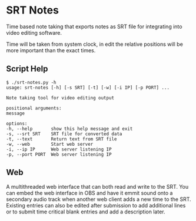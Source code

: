 # SRT Notes

Time based note taking that exports notes as SRT file for integrating into video editing software.

Time will be taken from system clock, in edit the relative positions will be more important than the exact times.

## Script Help

	$ ./srt-notes.py -h
	usage: srt-notes [-h] [-s SRT] [-t] [-w] [-i IP] [-p PORT] ...

	Note taking tool for video editing output

	positional arguments:
	message

	options:
	-h, --help       show this help message and exit
	-s, --srt SRT    SRT file for converted data
	-t, --text       Return text from SRT file
	-w, --web        Start web server
	-i, --ip IP      Web server listening IP
	-p, --port PORT  Web server listening IP



## Web
A multithreaded web interface that can both read and write to the SRT. You can embed the web interface in OBS and have it emmit sound onto a secondary audio track when another web client adds a new time to the SRT. Existing entries can also be edited after submission to add additional lines or to submit time critical blank entries and add a description later.
